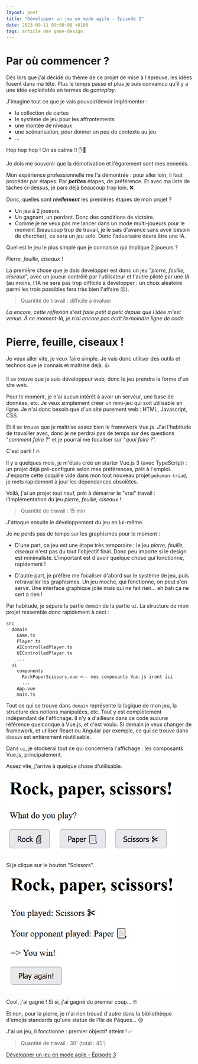 ```yaml
---
layout: post
title: "Développer un jeu en mode agile - Épisode 2"
date: 2023-09-11 09:00:00 +0100
tags: article dev game-design
---
```


# Par où commencer ?

Dès lors que j'ai décidé du thème de ce projet de mise à l'épreuve, les idées fusent dans ma tête. Plus le temps passe et plus je suis convaincu qu'il y a une idée exploitable en termes de _gameplay_.

J'imagine tout ce que je vais pouvoir/devoir implémenter&nbsp;:

- la collection de cartes
- le système de jeu pour les affrontements
- une montée de niveaux
- une scénarisation, pour donner un peu de contexte au jeu
- ...

Hop hop hop ! On se calme !! ✋🛑

Je dois me souvenir que la démotivation et l'égarement sont mes ennemis.

Mon expérience professionnelle me l'a démontrée&nbsp;: pour aller loin, il faut procéder par étapes. Par **_petites_** étapes, de préférence. Et avec ma liste de tâches ci-dessus, je pars déjà beaucoup trop loin. ❌

Donc, quelles sont **_réellement_** les premières étapes de mon projet&nbsp;?

- Un jeu à 2 joueurs.
- Un gagnant, un perdant. Donc des conditions de victoire.
- Comme je ne veux pas me lancer dans un mode multi-joueurs pour le moment (beaucoup trop de travail, je le sais d'avance sans avoir besoin de chercher), ce sera un jeu solo. Donc l'adversaire devra être une IA.

Quel est le jeu le plus simple que je connaisse qui implique 2 joueurs&nbsp;?

_Pierre, feuille, ciseaux_ !

La première chose que je dois développer est donc un jeu "_pierre, feuille, ciseaux_", avec un joueur contrôlé par l'utilisateur et l'autre piloté par une IA (au moins, l'IA ne sera pas trop difficile à développer&nbsp;: un choix aléatoire parmi les trois possibles fera très bien l'affaire 😝).

> Quantité de travail : difficile à évaluer

_Là encore, cette réflexion s'est faite petit à petit depuis que l'idée m'est venue. À ce moment-là, je n'ai encore pas écrit la moindre ligne de code._

# Pierre, feuille, ciseaux !

Je veux aller vite, je veux faire simple. Je vais donc utiliser des outils et technos que je connais et maîtrise déjà. 👍

Il se trouve que je suis développeur web, donc le jeu prendra la forme d'un site web.

Pour le moment, je n'ai aucun intérêt à avoir un serveur, une base de données, etc. Je veux simplement créer un mini-jeu qui soit utilisable en ligne. Je n'ai donc besoin que d'un site purement web&nbsp;: HTML, Javascript, CSS.

Et il se trouve que je maîtrise assez bien le framework Vue.js. J'ai l'habitude de travailler avec, donc je ne perdrai pas de temps sur des questions "_comment faire&nbsp;?_" et je pourrai me focaliser sur "_quoi faire&nbsp;?_".

C'est parti ! 🔥

Il y a quelques mois, je m'étais créé un starter Vue.js 3 (avec TypeScript)&nbsp;: un projet déjà pré-configuré selon mes préférences, prêt à l'emploi. J'exporte cette coquille vide dans mon tout nouveau projet `pokemon-triad`, je mets rapidement à jour les dépendances obsolètes.

Voilà, j'ai un projet tout neuf, prêt à démarrer le "vrai" travail&nbsp;: l'implémentation du jeu _pierre, feuille, ciseaux_ !

> Quantité de travail : 15 min

J'attaque ensuite le développement du jeu en lui-même.

Je ne perds pas de temps sur les graphismes pour le moment&nbsp;:

- D'une part, ce jeu est une étape très temporaire&nbsp;: le jeu _pierre, feuille, ciseaux_ n'est pas du tout l'objectif final. Donc peu importe si le design est minimaliste. L'important est d'avoir quelque chose qui fonctionne, rapidement&nbsp;!

- D'autre part, je préfère me focaliser d'abord sur le système de jeu, puis retravailler les graphismes. Un jeu moche, qui fonctionne, on peut s'en servir. Une interface graphique jolie mais qui ne fait rien... eh bah ça ne sert à rien&nbsp;!

Par habitude, je sépare la partie `domain` de la partie `ui`. La structure de mon projet ressemble donc rapidement à ceci&nbsp;:

```text
src
  domain
    Game.ts
    Player.ts
    AIControlledPlayer.ts
    UIControlledPlayer.ts
    ...
  ui
    components
      RockPaperScissors.vue <-- mes composants Vue.js iront ici
      ...
    App.vue
    main.ts
```

Tout ce qui se trouve dans `domain` représente la logique de mon jeu, la structure des notions manipulées, etc. Tout y est complètement indépendant de l'affichage. Il n'y a d'ailleurs dans ce code aucune référence quelconque à Vue.js, et c'est voulu. Si demain je veux changer de framework, et utiliser React ou Angular par exemple, ce qui se trouve dans `domain` est entièrement réutilisable.

Dans `ui`, je stockerai tout ce qui concernera l'affichage&nbsp;: les composants Vue.js, principalement.

Assez vite, j'arrive à quelque chose d'utilisable.

![](/assets/images/pokemon-triad/rock-paper-scissors-1.jpg)

Si je clique sur le bouton "Scissors".

![](/assets/images/pokemon-triad/rock-paper-scissors-2.jpg)

Cool, j'ai gagné&nbsp;! Si si, j'ai gagné du premier coup... 🙄

Et non, pour la pierre, je n'ai rien trouvé d'autre dans la bibliothèque d'emojis standards qu'une statue de l'île de Pâques... 😑

J'ai un jeu, il fonctionne&nbsp;: premier objectif atteint&nbsp;! ✅

> Quantité de travail : 30' (total : 45')

<a class="navigation next" href="{% link _posts/2023/2023-09-15-developper-jeu-mode-agile-episode-3.md %}">Développer un jeu en mode agile - Épisode 3</a>
